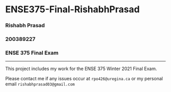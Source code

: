 # ENSE375-Final-RishabhPrasad

### Rishabh Prasad
### 200389227
### ENSE 375 Final Exam

***

This project includes my work for the ENSE 375 Winter 2021 Final Exam.

Please contact me if any issues occur at `rpo426@uregina.ca` or my personal email `rishabhprasad03@gmail.com`
